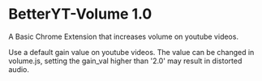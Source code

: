 # BetterYT-Volume 1.0
A Basic Chrome Extension that increases volume on youtube videos.

Use a default gain value on youtube videos.
The value can be changed in volume.js, setting the gain_val higher than '2.0' may result in distorted audio. 
